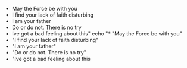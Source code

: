 * May the Force be with you
* I find your lack of faith disturbing
* I am your father
* Do or do not. There is no try
* Ive got a bad feeling about this"
echo "* "May the Force be with you"
* "I find your lack of faith disturbing"
* "I am your father"
* "Do or do not. There is no try"
* "Ive got a bad feeling about this
